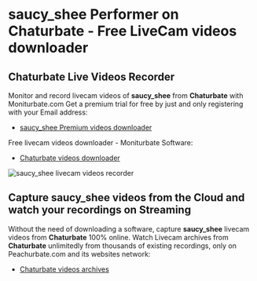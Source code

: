 # saucy_shee Performer on Chaturbate - Free LiveCam videos downloader

## Chaturbate Live Videos Recorder

Monitor and record livecam videos of **saucy_shee** from **Chaturbate** with Moniturbate.com
Get a premium trial for free by just and only registering with your Email address:
* [saucy_shee Premium videos downloader](https://moniturbate.com/request-demo-licence-key.html)

Free livecam videos downloader - Moniturbate Software:
* [Chaturbate videos downloader](https://moniturbate.com/moniturbate-download-software.html)

![saucy_shee livecam videos recorder](https://peachurnet.com/templates/moniturbate-software.png)


## Capture saucy_shee videos from the Cloud and watch your recordings on Streaming

Without the need of downloading a software, capture **saucy_shee** livecam videos from **Chaturbate** 100% online.
Watch Livecam archives from **Chaturbate** unlimitedly from thousands of existing recordings, only on Peachurbate.com and its websites network:
* [Chaturbate videos archives](https://peachurnet.com/)